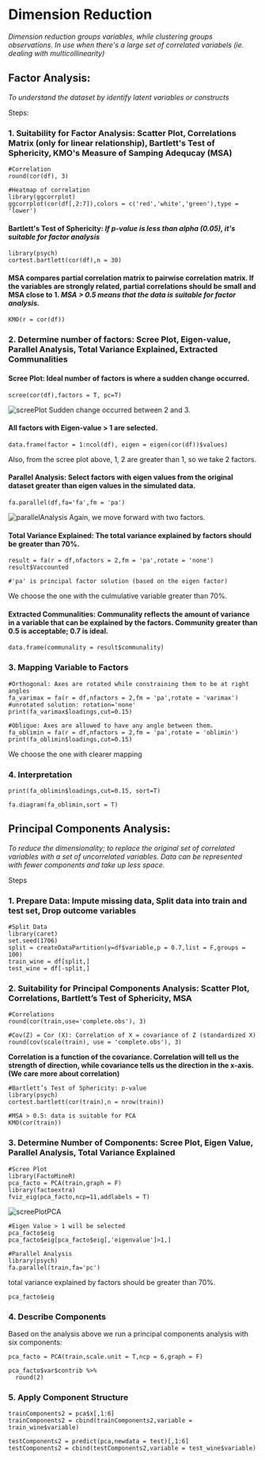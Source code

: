 # Dimension Reduction
*Dimension reduction groups variables, while clustering groups observations. In use when there's a large set of correlated variabels (ie. dealing with multicollinearity)*

## Factor Analysis: 
*To understand the dataset by identify latent variables or constructs*

Steps:
### 1. Suitability for Factor Analysis: Scatter Plot, Correlations Matrix (only for linear relationship), Bartlett's Test of Sphericity, KMO's Measure of Samping Adequcay (MSA)

```
#Correlation
round(cor(df), 3)

#Heatmap of correlation
library(ggcorrplot)
ggcorrplot(cor(df[,2:7]),colors = c('red','white','green'),type = 'lower')
```
#### Bartlett's Test of Sphericity: *If p-value is less than alpha (0.05), it's suitable for factor analysis*
```
library(psych)
cortest.bartlett(cor(df),n = 30)
```
#### MSA compares partial correlation matrix to pairwise correlation matrix. If the variables are strongly related, partial correlations should be small and MSA close to 1. *MSA > 0.5 means that the data is suitable for factor analysis.*
```
KMO(r = cor(df))
```

### 2. Determine number of factors: Scree Plot, Eigen-value, Parallel Analysis, Total Variance Explained, Extracted Communalities

#### Scree Plot: Ideal number of factors is where a sudden change occurred.
```
scree(cor(df),factors = T, pc=T)
```
![screePlot](screePlot.PNG)
Sudden change occurred between 2 and 3. 

#### All factors with Eigen-value > 1 are selected.
```
data.frame(factor = 1:ncol(df), eigen = eigen(cor(df))$values)
```
Also, from the scree plot above, 1, 2 are greater than 1, so we take 2 factors.

#### Parallel Analysis: Select factors with eigen values from the original dataset greater than eigen values in the simulated data.
```
fa.parallel(df,fa='fa',fm = 'pa')
```
![parallelAnalysis](pa.PNG)
Again, we move forward with two factors.

#### Total Variance Explained: The total variance explained by factors should be greater than 70%.
```
result = fa(r = df,nfactors = 2,fm = 'pa',rotate = 'none')
result$Vaccounted

#'pa' is principal factor solution (based on the eigen factor)
```
We choose the one with the culmulative variable greater than 70%.

#### Extracted Communalities: Communality reflects the amount of variance in a variable that can be explained by the factors. Community greater than 0.5 is acceptable; 0.7 is ideal.
```
data.frame(communality = result$communality)
```

### 3. Mapping Variable to Factors
```
#Orthogonal: Axes are rotated while constraining them to be at right angles
fa_varimax = fa(r = df,nfactors = 2,fm = 'pa',rotate = 'varimax')
#unrotated solution: rotation='none'
print(fa_varimax$loadings,cut=0.15)
```

```
#Oblique: Axes are allowed to have any angle between them.
fa_oblimin = fa(r = df,nfactors = 2,fm = 'pa',rotate = 'oblimin')
print(fa_oblimin$loadings,cut=0.15)
```
We choose the one with clearer mapping

### 4. Interpretation
```
print(fa_oblimin$loadings,cut=0.15, sort=T)

fa.diagram(fa_oblimin,sort = T)
```

## Principal Components Analysis: 
*To reduce the dimensionality; to replace the original set of correlated variables with a set of uncorrelated variables. Data can be represented with fewer components and take up less space.*

Steps
### 1. Prepare Data: Impute missing data, Split data into train and test set, Drop outcome variables
```
#Split Data
library(caret)
set.seed(1706)
split = createDataPartition(y=df$variable,p = 0.7,list = F,groups = 100)
train_wine = df[split,]
test_wine = df[-split,]
```

### 2. Suitability for Principal Components Analysis: Scatter Plot, Correlations, Bartlett’s Test of Sphericity, MSA
```
#Correlations
round(cor(train,use='complete.obs'), 3)

#Cov(Z) = Cor (X): Correlation of X = covariance of Z (standardized X)
round(cov(scale(train), use = 'complete.obs'), 3)
```
**Correlation is a function of the covariance. Correlation will tell us the strength of direction, while covariance tells us the direction in the x-axis. (We care more about correlation)**

```
#Bartlett’s Test of Sphericity: p-value
library(psych)
cortest.bartlett(cor(train),n = nrow(train))
```

```
#MSA > 0.5: data is suitable for PCA
KMO(cor(train))
```

### 3. Determine Number of Components: Scree Plot, Eigen Value, Parallel Analysis, Total Variance Explained
```
#Scree Plot
library(FactoMineR)
pca_facto = PCA(train,graph = F)
library(factoextra)
fviz_eig(pca_facto,ncp=11,addlabels = T)
```
![screePlotPCA](screePlotpca.PNG)

```
#Eigen Value > 1 will be selected
pca_facto$eig
pca_facto$eig[pca_facto$eig[,'eigenvalue']>1,]
```

```
#Parallel Analysis
library(psych)
fa.parallel(train,fa='pc')
```
total variance explained by factors should be greater than 70%.
```
pca_facto$eig
```

### 4. Describe Components
Based on the analysis above we run a principal components analysis with six components:
```
pca_facto = PCA(train,scale.unit = T,ncp = 6,graph = F)

pca_facto$var$contrib %>%
  round(2)
```

### 5. Apply Component Structure
```
trainComponents2 = pca$x[,1:6]
trainComponents2 = cbind(trainComponents2,variable = train_wine$variable)

testComponents2 = predict(pca,newdata = test)[,1:6]
testComponents2 = cbind(testComponents2,variable = test_wine$variable)
```
